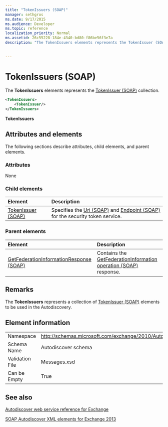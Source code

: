 ```yaml
---
title: "TokenIssuers (SOAP)"
manager: sethgros
ms.date: 9/17/2015
ms.audience: Developer
ms.topic: reference
localization_priority: Normal
ms.assetid: 26c55228-184e-4340-bd80-f86be56f3e7a
description: "The TokenIssuers elements represents the TokenIssuer (SOAP) collection."
 
 
---
```


# TokenIssuers (SOAP)

The **TokenIssuers** elements represents the [TokenIssuer (SOAP)](tokenissuer-soap.md) collection. 
  
```XML
<TokenIssuers>
    <TokenIssuer/>
</TokenIssuers>
```

 **TokenIssuers**
## Attributes and elements

The following sections describe attributes, child elements, and parent elements.
  
### Attributes

None
  
### Child elements

|**Element**|**Description**|
|:-----|:-----|
|[TokenIssuer (SOAP)](tokenissuer-soap.md) <br/> |Specifies the [Uri (SOAP)](uri-soap.md) and [Endpoint (SOAP)](endpoint-soap.md) for the security token service.  <br/> |
   
### Parent elements

|**Element**|**Description**|
|:-----|:-----|
|[GetFederationInformationResponse (SOAP)](getfederationinformationresponse-soap.md) <br/> |Contains the [GetFederationInformation operation (SOAP)](getfederationinformation-operation-soap.md) response.  <br/> |
   
## Remarks

The **TokenIssuers** represents a collection of [TokenIssuer (SOAP)](tokenissuer-soap.md) elements to be used in the Autodiscovery. 
  
## Element information

|||
|:-----|:-----|
|Namespace  <br/> |http://schemas.microsoft.com/exchange/2010/Autodiscover  <br/> |
|Schema Name  <br/> |Autodiscover schema  <br/> |
|Validation File  <br/> |Messages.xsd  <br/> |
|Can be Empty  <br/> |True  <br/> |
   
## See also



[Autodiscover web service reference for Exchange](autodiscover-web-service-reference-for-exchange.md)
  
[SOAP Autodiscover XML elements for Exchange 2013](soap-autodiscover-xml-elements-for-exchange-2013.md)

